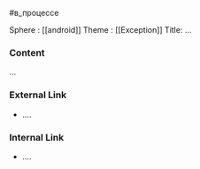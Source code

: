 #в_процессе 

Sphere : [[android]]
Theme : [[Exception]]
Title: ...

### Content
...

### External Link

- ....

### Internal Link

- ....